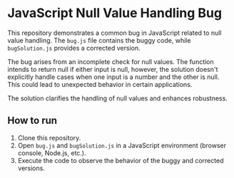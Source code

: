 # JavaScript Null Value Handling Bug

This repository demonstrates a common bug in JavaScript related to null value handling. The `bug.js` file contains the buggy code, while `bugSolution.js` provides a corrected version.

The bug arises from an incomplete check for null values.  The function intends to return null if either input is null, however, the solution doesn't explicitly handle cases when one input is a number and the other is null. This could lead to unexpected behavior in certain applications.

The solution clarifies the handling of null values and enhances robustness.

## How to run

1. Clone this repository.
2. Open `bug.js` and `bugSolution.js` in a JavaScript environment (browser console, Node.js, etc.).
3. Execute the code to observe the behavior of the buggy and corrected versions.